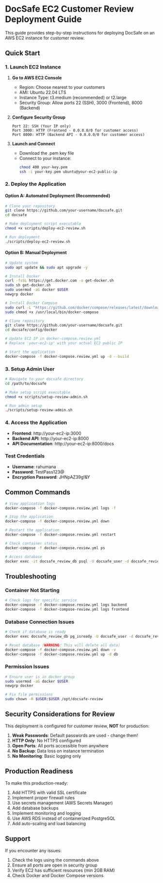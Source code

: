 # DocSafe EC2 Customer Review Deployment Guide

This guide provides step-by-step instructions for deploying DocSafe on an AWS EC2 instance for customer review.

## Quick Start

### 1. Launch EC2 Instance

1. **Go to AWS EC2 Console**
   - Region: Choose nearest to your customers
   - AMI: Ubuntu 22.04 LTS
   - Instance Type: t3.medium (recommended) or t2.large
   - Security Group: Allow ports 22 (SSH), 3000 (Frontend), 8000 (Backend)

2. **Configure Security Group**
   ```
   Port 22: SSH (Your IP only)
   Port 3000: HTTP (Frontend - 0.0.0.0/0 for customer access)
   Port 8000: HTTP (Backend API - 0.0.0.0/0 for customer access)
   ```

3. **Launch and Connect**
   - Download the .pem key file
   - Connect to your instance:
     ```bash
     chmod 400 your-key.pem
     ssh -i your-key.pem ubuntu@your-ec2-public-ip
     ```

### 2. Deploy the Application

#### Option A: Automated Deployment (Recommended)

```bash
# Clone your repository
git clone https://github.com/your-username/docsafe.git
cd docsafe

# Make deployment script executable
chmod +x scripts/deploy-ec2-review.sh

# Run deployment
./scripts/deploy-ec2-review.sh
```

#### Option B: Manual Deployment

```bash
# Update system
sudo apt update && sudo apt upgrade -y

# Install Docker
curl -fsSL https://get.docker.com -o get-docker.sh
sudo sh get-docker.sh
sudo usermod -aG docker $USER
newgrp docker

# Install Docker Compose
sudo curl -L "https://github.com/docker/compose/releases/latest/download/docker-compose-$(uname -s)-$(uname -m)" -o /usr/local/bin/docker-compose
sudo chmod +x /usr/local/bin/docker-compose

# Clone repository
git clone https://github.com/your-username/docsafe.git
cd docsafe/config/docker

# Update EC2 IP in docker-compose.review.yml
# Replace 'your-ec2-ip' with your actual EC2 public IP

# Start the application
docker-compose -f docker-compose.review.yml up -d --build
```

### 3. Setup Admin User

```bash
# Navigate to your docsafe directory
cd /path/to/docsafe

# Make setup script executable
chmod +x scripts/setup-review-admin.sh

# Run admin setup
./scripts/setup-review-admin.sh
```

### 4. Access the Application

- **Frontend**: http://your-ec2-ip:3000
- **Backend API**: http://your-ec2-ip:8000
- **API Documentation**: http://your-ec2-ip:8000/docs

### Test Credentials
- **Username**: rahumana
- **Password**: TestPass123@
- **Encryption Password**: JHNpAZ39g!&Y

## Common Commands

```bash
# View application logs
docker-compose -f docker-compose.review.yml logs -f

# Stop the application
docker-compose -f docker-compose.review.yml down

# Restart the application
docker-compose -f docker-compose.review.yml restart

# Check container status
docker-compose -f docker-compose.review.yml ps

# Access database
docker exec -it docsafe_review_db psql -U docsafe_user -d docsafe_review
```

## Troubleshooting

### Container Not Starting
```bash
# Check logs for specific service
docker-compose -f docker-compose.review.yml logs backend
docker-compose -f docker-compose-review.yml logs frontend
```

### Database Connection Issues
```bash
# Check if database is ready
docker exec docsafe_review_db pg_isready -U docsafe_user -d docsafe_review

# Reset database (WARNING: This will delete all data)
docker-compose -f docker-compose.review.yml down -v
docker-compose -f docker-compose.review.yml up -d db
```

### Permission Issues
```bash
# Ensure user is in docker group
sudo usermod -aG docker $USER
newgrp docker

# Fix file permissions
sudo chown -R $USER:$USER /opt/docsafe-review
```

## Security Considerations for Review

This deployment is configured for customer review, **NOT** for production:

1. **Weak Passwords**: Default passwords are used - change them!
2. **HTTP Only**: No HTTPS configured
3. **Open Ports**: All ports accessible from anywhere
4. **No Backup**: Data loss on instance termination
5. **No Monitoring**: Basic logging only

## Production Readiness

To make this production-ready:
1. Add HTTPS with valid SSL certificate
2. Implement proper firewall rules
3. Use secrets management (AWS Secrets Manager)
4. Add database backups
5. Implement monitoring and logging
6. Use AWS RDS instead of containerized PostgreSQL
7. Add auto-scaling and load balancing

## Support

If you encounter any issues:
1. Check the logs using the commands above
2. Ensure all ports are open in security group
3. Verify EC2 has sufficient resources (min 2GB RAM)
4. Check Docker and Docker Compose versions